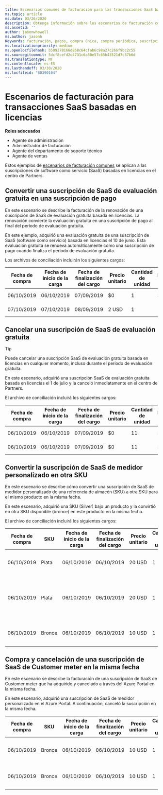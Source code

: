 ```yaml
---
title: Escenarios comunes de facturación para las transacciones SaaS basadas en licencias | Centro de Partners
ms.topic: article
ms.date: 03/26/2020
description: Obtenga información sobre los escenarios de facturación comunes en el centro de partners para transacciones SaaS basadas en licencias.
ms.assetid: ''
author: jasonwhowell
ms.author: jasonh
Keywords: facturación, pagos, compra única, compra periódica, suscripciones, puestos
ms.localizationpriority: medium
ms.openlocfilehash: b509278166d858c64cfab6c98a27c266f9bc2c55
ms.sourcegitcommit: 5dcf8cefd2c4731c6a80e57c65b43521d7c37b6d
ms.translationtype: MT
ms.contentlocale: es-ES
ms.lasthandoff: 03/30/2020
ms.locfileid: "80390104"
---
```

# <a name="billing-scenarios-for-license-based-saas-transactions"></a>Escenarios de facturación para transacciones SaaS basadas en licencias

**Roles adecuados**

- Agente de administración
- Administrador de facturación
- Agente del departamento de soporte técnico
- Agente de ventas


Estos ejemplos de [escenarios de facturación comunes](common-billing-scenarios.md) se aplican a las suscripciones de software como servicio (SaaS) basadas en licencias en el centro de Partners.

## <a name="convert-a-free-trial-saas-subscription-to-a-paid-subscription"></a>Convertir una suscripción de SaaS de evaluación gratuita en una suscripción de pago

En este escenario se describe la facturación de la renovación de una suscripción de SaaS de evaluación gratuita basada en licencias. La renovación convierte la evaluación gratuita en una suscripción de pago al final del período de evaluación gratuita.

En este ejemplo, adquirió una evaluación gratuita de una suscripción de SaaS (software como servicio) basada en licencias el 10 de junio. Esta evaluación gratuita se renueva automáticamente como una suscripción de pago cuando finaliza el período de evaluación gratuita.

Los archivos de conciliación incluirán los siguientes cargos:

| Fecha de compra | Fecha de inicio de la carga | Fecha de finalización del cargo | Precio unitario | Cantidad de unidad | Importe total | Tipo de cargo | Descripción de la suscripción |
| ------------- | ----------------- | --------------- | ---------- | ------------- | ------------ | ----------- | ----------------- |
| 06/10/2019 | 06/10/2019 | 07/09/2019 | $0 | 1 | $0 | Nuevo | Prueba gratuita |
| 07/10/2019 | 07/10/2019 | 08/09/2019 | 2 USD | 1 | 2 USD | Renovar | Suscripción de pago |

## <a name="cancel-a-free-trial-saas-subscription"></a>Cancelar una suscripción de SaaS de evaluación gratuita

> [!TIP]
> Puede cancelar una suscripción SaaS de evaluación gratuita basada en licencias en cualquier momento, incluso durante el período de evaluación gratuita.

En este escenario, adquirió una suscripción SaaS de evaluación gratuita basada en licencias el 1 de julio y la canceló inmediatamente en el centro de Partners.

El archivo de conciliación incluirá los siguientes cargos:

| Fecha de compra | Fecha de inicio de la carga | Fecha de finalización del cargo | Precio unitario | Cantidad de unidad | Importe total | Tipo de cargo | Descripción de la suscripción |
| ------------- | ----------------- | --------------- | ---------- | ------------- | ------------ | ----------- | ----------------- |
| 06/10/2019 | 06/10/2019 | 07/09/2019 | $0 | 11 | $0 | Nuevo | Prueba gratuita |
| 06/10/2019 | 06/10/2019 | 07/09/2019 | $0 | 11 | $0 | Cancelar | Prueba gratuita |

## <a name="convert-custom-meter-saas-subscription-to-another-sku"></a>Convertir la suscripción de SaaS de medidor personalizado en otra SKU

En este escenario se describe cómo convertir una suscripción de SaaS de medidor personalizado de una referencia de almacén (SKU) a otra SKU para el mismo producto en la misma fecha.

En este escenario, adquirió una SKU (Silver) bajo un producto y la convirtió en otra SKU disponible (bronce) en este producto en la misma fecha.

El archivo de conciliación incluirá los siguientes cargos:

| Fecha de compra | SKU | Fecha de inicio de la carga | Fecha de finalización del cargo | Precio unitario | Cantidad de unidad | Importe total | Tipo de cargo | Descripción de la suscripción |
| ------------- | ----------------- | ----------------- | --------------- | ---------- | ------------- | ------------ | ----------- | ----------------- |
| 06/10/2019 | Plata | 06/10/2019 | 06/10/2019 | 20 USD | 1 | 20 USD | Nuevo | Suscripción SaaS de medidor personalizado |
| 06/10/2019 | Plata | 06/10/2019 | 06/10/2019 | 20 USD | 1 | -$20 | Convertir | Renovación prorrateada para la suscripción SaaS de medidor personalizado |
| 06/10/2019 | Bronce | 06/10/2019 | 06/10/2019 | 10 USD | 1 | 10 USD | Convertir | Suscripción SaaS de medidor personalizado |

## <a name="purchase-and-cancel-a-customer-meter-saas-subscription-on-same-date"></a>Compra y cancelación de una suscripción de SaaS de Customer meter en la misma fecha

En este escenario se describe la facturación de una suscripción de SaaS de Customer meter que ha adquirido y cancelado a través del Azure Portal en la misma fecha.

En este escenario, adquirió una suscripción de SaaS de medidor personalizado en el Azure Portal. A continuación, canceló la suscripción en la misma fecha.

| Fecha de compra | SKU | Fecha de inicio de la carga | Fecha de finalización del cargo | Precio unitario | Cantidad de unidad | Importe total | Tipo de cargo | Descripción de la suscripción |
| ------------- | ------------- |----------------- | --------------- | ---------- | ------------- | ------------ | ----------- | ----------------- |
| 06/10/2019 | Bronce | 06/10/2019 | 06/10/2019 | 10 USD | 1 | 10 USD | Nuevo | Suscripción SaaS de medidor personalizado |
| 06/10/2019 | Bronce | 06/10/2019 | 06/10/2019 | 10 USD | 1 | -$10 | CancelImmediate | Suscripción SaaS de medidor personalizado |
